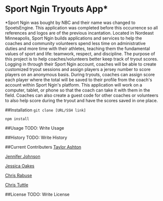 # Sport Ngin Tryouts App*
*Sport Ngin was bought by NBC and their name was changed to SpoetsEngine. This application was completed before this occurrence so all references and logos are of the previous incantation.
Located in Nordeast Minneapolis, Sport Ngin builds applications and services to help the coaches and community volunteers spend less time on administrative duties and more time with their athletes, teaching them the fundamental values of sport and life: teamwork, respect, and discipline. The purpose of this project is to help coaches/volunteers better keep track of tryout scores. Logging in through their Sport Ngin account, coaches will be able to create customized tryout sessions and assign players a jersey number to score players on an anonymous basis. During tryouts, coaches can assign score each player where the total will be saved to their profile from the coach's account within Sport Ngin's platform. This application will work on a computer, tablet, or phone so that the coach can take it with them in the field. Coaches can also create a guest code for other coaches or volunteers to also help score during the tryout and have the scores saved in one place.


##Installation
`git clone [URL/SSH link]`

`npm install`

##Usage
TODO: Write Usage

##History
TODO: Write History

##Current Contributers
[Taylor Ashton](https://github.com/tashton1009)

[Jennifer Johnson](https://github.com/jenjeep7)

[Jessica Oakes](https://github.com/oakesjessica)

[Chris Rabuse](https://github.com/Mandosis)

[Chris Tuttle](https://github.com/crisco679)

##License
TODO: Write License
